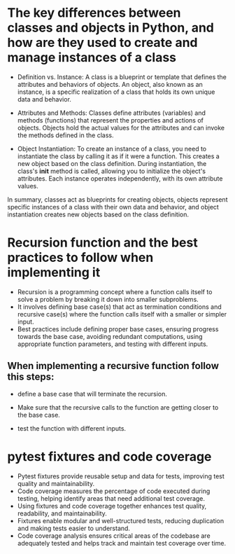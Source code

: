 # The key differences between classes and objects in Python, and how are they used to create and manage instances of a class

* Definition vs. Instance: A class is a blueprint or template that defines the attributes and behaviors of objects. An object, also known as an instance, is a specific realization of a class that holds its own unique data and behavior.

* Attributes and Methods: Classes define attributes (variables) and methods (functions) that represent the properties and actions of objects. Objects hold the actual values for the attributes and can invoke the methods defined in the class.

* Object Instantiation: To create an instance of a class, you need to instantiate the class by calling it as if it were a function. This creates a new object based on the class definition. During instantiation, the class's __init__ method is called, allowing you to initialize the object's attributes. Each instance operates independently, with its own attribute values.

In summary, classes act as blueprints for creating objects, objects represent specific instances of a class with their own data and behavior, and object instantiation creates new objects based on the class definition.

# Recursion function and the best practices to follow when implementing it


* Recursion is a programming concept where a function calls itself to solve a problem by breaking it down into smaller subproblems.
* It involves defining base case(s) that act as termination conditions and recursive case(s) where the function calls itself with a smaller or simpler input.
* Best practices include defining proper base cases, ensuring progress towards the base case, avoiding redundant computations, using appropriate function parameters, and testing with different inputs.

## When implementing a recursive function follow this steps:

* define a base case that will terminate the recursion.

* Make sure that the recursive calls to the function are getting closer to the base case.

* test the function with different inputs.


# pytest fixtures and code coverage

* Pytest fixtures provide reusable setup and data for tests, improving test quality and maintainability.
* Code coverage measures the percentage of code executed during testing, helping identify areas that need additional test coverage.
* Using fixtures and code coverage together enhances test quality, readability, and maintainability.
* Fixtures enable modular and well-structured tests, reducing duplication and making tests easier to understand.
* Code coverage analysis ensures critical areas of the codebase are adequately tested and helps track and maintain test coverage over time.
